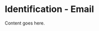<!-- File: docs/incident-response/identification/email.md -->
# Identification - Email

Content goes here.
